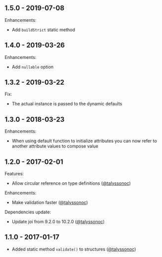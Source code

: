 ## 1.5.0 - 2019-07-08
Enhancements:
* Add `buildStrict` static method

## 1.4.0 - 2019-03-26
Enhancements:
* Add `nullable` option

## 1.3.2 - 2019-03-22
Fix:
* The actual instance is passed to the dynamic defaults

## 1.3.0 - 2018-03-23
Enhancements:
* When using default function to initialize attributes you can now refer to another attribute values to compose value

## 1.2.0 - 2017-02-01
Features:
* Allow circular reference on type definitions ([@talyssonoc](https://github.com/talyssonoc/structure/pull/30))

Enhancements:
* Make validation faster ([@talyssonoc](https://github.com/talyssonoc/structure/pull/28))

Dependencies update:
* Update joi from 9.2.0 to 10.2.0 ([@talyssonoc](https://github.com/talyssonoc/structure/pull/26))

## 1.1.0 - 2017-01-17
* Added static method `validate()` to structures ([@talyssonoc](https://github.com/talyssonoc/structure/pull/25))
